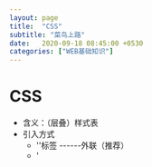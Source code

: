 ```yaml
---
layout: page
title:  "CSS"
subtitle: "菜鸟上路"
date:   2020-09-18 08:45:00 +0530
categories: ["WEB基础知识"]
---
```


# CSS

- 含义：（层叠）样式表
- 引入方式
    - '<link>'标签 ------外联（推荐）
    - '<style>'：在'<head>'标签中书写'<style>' -----内嵌（做测试）
    - '<style>'属性：style属性值就是css代码 ---- 内联（一般不使用 当你的属性临时添加这种二般情况）
- 书写规范
    - 选择器 你要为页面中的哪一块设置样式
    - 
```css
* {
    属性名：属性值
}

div {
    属性名：属性值
}

.table {
    属性名：属性值
}

#table {
    属性名：属性值
}

```
- 基础选择器
    - '*' 通配符选择器
    - 'tagName' 标签选择器 直接使用标签名
    - '.className' 类选择器 给标签添加一个class属性
    - '#idName' id选择器 给标签添加一个id属性 同一个id名在同一个页面中只可以出现一次（规范）
- 基础选择器的优先级 id > class > tag > *

## 常见属性整理

- 文本属性
    - text-align
    - text-indent
    - white-space
    - letter-spacing
    - text-overflow
    - word-spacing
    - text-decoration
    - 转换大小写
    - 边框属性
    - 文本超出换行
    - 文字摆放形式
    - 文本超出换行
    - 文字阴影

- 边框属性
    - border 在一个声明中设置所有的边框属性。
    - border-bottom 在一个声明中设置所有的下边框属性。
    - border-bottom-color 设置下边框的颜色。
    - border-bottom-style 设置下边框的样式。
    - border-bottom-width 设置下边框的宽度。
    - border-color 设置四条边框的颜色。
    - border-left 在一个声明中设置所有的左边框属性。
    - border-left-color 设置左边框的颜色。
    - border-left-style 设置左边框的样式。
    - border-left-width 设置左边框的宽度。
    - border-right 在一个声明中设置所有的右边框属性。
    - border-right-color 设置右边框的颜色。
    - border-right-style 设置右边框的样式。
    - border-right-width 设置右边框的宽度。
    - border-style 设置四条边框的样式。
    - border-top 在一个声明中设置所有的上边框属性。
    - border-top-color 设置上边框的颜色。
    - border-top-style 设置上边框的样式。
    - border-top-width 设置上边框的宽度。
    - border-width 设置四条边框的宽度。
    - border-bottom-left-radius 定义边框左下角的形状。
    - border-bottom-right-radius 定义边框右下角的形状。
    - border-image 简写属性，设置所有 border-image-* 属性。
    - border-image-outset 规定边框图像区域超出边框的量。
    - border-image-repeat 图像边框是否应平铺(repeated)、铺满(rounded)或拉伸(stretched)。
    - border-image-slice 规定图像边框的向内偏移。
    - border-image-source 规定用作边框的图片。
    - border-image-width 规定图片边框的宽度。
    - border-radius 简写属性，设置所有四个 border-*-radius 属性。
    - border-top-left-radius 定义边框左上角的形状。
    - border-top-right-radius 定义边框右下角的形状。
    - box-decoration-break
    - box-shadow 向方框添加一个或多个阴影。

- 背景属性
    - background 简写属性，作用是将背景属性设置在一个声明中。
    - background-attachment 背景图像是否固定或者随着页面的其余部分滚动。
    - background-color 设置元素的背景颜色。
    - background-image 把图像设置为背景。
    - background-position 设置背景图像的起始位置。
    - background-repeat 设置背景图像是否及如何重复。
    - background-size 规定背景图片的尺寸。
    - background-clip 规定背景的绘制区域。
    - background-origin 规定背景图片的定位区域。

- 盒子模型属性
    - 内边框属性
    - 外边框属性
    - display属性

- 布局属性
    - 表格布局（原始）
    - 定位布局
        - position属性
    - 浮动布局
        - float属性
    - 弹性盒子布局
        - display: flex
